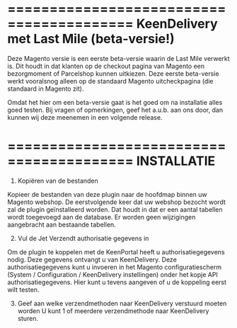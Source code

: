 =========================================
KeenDelivery met Last Mile (beta-versie!)
=========================================

Deze Magento versie is een eerste beta-versie waarin de Last Mile verwerkt is. Dit houdt in dat klanten op de checkout pagina van Magento een bezorgmoment of Parcelshop kunnen uitkiezen.
Deze eerste beta-versie werkt vooralsnog alleen op de standaard Magento uitcheckpagina (die standaard in Magento zit).

Omdat het hier om een beta-versie gaat is het goed om na installatie alles goed testen. Bij vragen of opmerkingen, geef het a.u.b. aan ons door, dan kunnen wij deze meenemen in een volgende release.


=========================================
INSTALLATIE
=========================================

1. Kopiëren van de bestanden

Kopieer de bestanden van deze plugin naar de hoofdmap binnen uw Magento webshop. De eerstvolgende keer dat uw webshop bezocht wordt zal de plugin ge&iuml;nstalleerd worden. Dat houdt in dat er een aantal tabellen wordt toegevoegd aan de database. Er worden geen wijzigingen aangebracht aan bestaande tabellen.


2. Vul de Jet Verzendt authorisatie gegevens in

Om de plugin te koppelen met de KeenPortal heeft u authorisatiegegevens nodig. Deze gegevens ontvangt u van KeenDelivery. Deze authorisatiegegevens kunt u invoeren in het Magento configuratiescherm (System / Configuration / KeenDelivery instellingen) onder het kopje API authorisatiegegevens. Hier kunt u tevens aangeven of u de koppeling eerst wilt testen.


3. Geef aan welke verzendmethoden naar KeenDelivery verstuurd moeten worden
U kunt 1 of meerdere verzendmethode naar KeenDelivery sturen.
